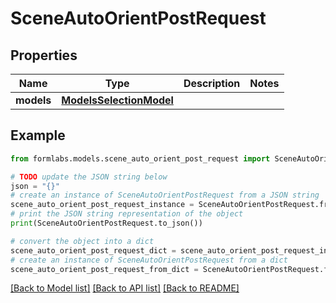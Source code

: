 # SceneAutoOrientPostRequest


## Properties

Name | Type | Description | Notes
------------ | ------------- | ------------- | -------------
**models** | [**ModelsSelectionModel**](ModelsSelectionModel.md) |  | 

## Example

```python
from formlabs.models.scene_auto_orient_post_request import SceneAutoOrientPostRequest

# TODO update the JSON string below
json = "{}"
# create an instance of SceneAutoOrientPostRequest from a JSON string
scene_auto_orient_post_request_instance = SceneAutoOrientPostRequest.from_json(json)
# print the JSON string representation of the object
print(SceneAutoOrientPostRequest.to_json())

# convert the object into a dict
scene_auto_orient_post_request_dict = scene_auto_orient_post_request_instance.to_dict()
# create an instance of SceneAutoOrientPostRequest from a dict
scene_auto_orient_post_request_from_dict = SceneAutoOrientPostRequest.from_dict(scene_auto_orient_post_request_dict)
```
[[Back to Model list]](../README.md#documentation-for-models) [[Back to API list]](../README.md#documentation-for-api-endpoints) [[Back to README]](../README.md)


